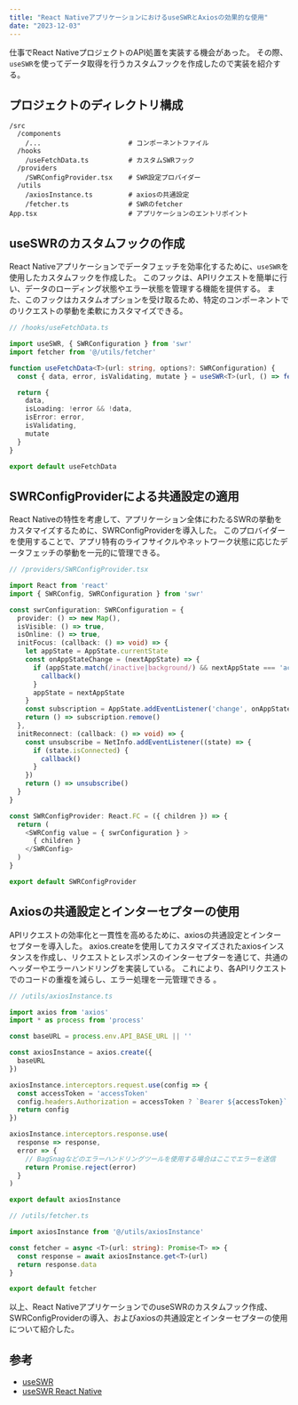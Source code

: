 ```yaml
---
title: "React NativeアプリケーションにおけるuseSWRとAxiosの効果的な使用"
date: "2023-12-03"
---
```


仕事でReact NativeプロジェクトのAPI処置を実装する機会があった。
その際、`useSWR`を使ってデータ取得を行うカスタムフックを作成したので実装を紹介する。

## プロジェクトのディレクトリ構成
```directory
/src
  /components
    /...                      # コンポーネントファイル
  /hooks
    /useFetchData.ts          # カスタムSWRフック
  /providers
    /SWRConfigProvider.tsx    # SWR設定プロバイダー
  /utils
    /axiosInstance.ts         # axiosの共通設定
    /fetcher.ts               # SWRのfetcher
App.tsx                       # アプリケーションのエントリポイント
```

## useSWRのカスタムフックの作成
React Nativeアプリケーションでデータフェッチを効率化するために、`useSWR`を使用したカスタムフックを作成した。
このフックは、APIリクエストを簡単に行い、データのローディング状態やエラー状態を管理する機能を提供する。
また、このフックはカスタムオプションを受け取るため、特定のコンポーネントでのリクエストの挙動を柔軟にカスタマイズできる。

```typescript
// /hooks/useFetchData.ts

import useSWR, { SWRConfiguration } from 'swr'
import fetcher from '@/utils/fetcher'

function useFetchData<T>(url: string, options?: SWRConfiguration) {
  const { data, error, isValidating, mutate } = useSWR<T>(url, () => fetcher<T>(url), { ...options })

  return {
    data,
    isLoading: !error && !data,
    isError: error,
    isValidating,
    mutate
  }
}

export default useFetchData
```


## SWRConfigProviderによる共通設定の適用

React Nativeの特性を考慮して、アプリケーション全体にわたるSWRの挙動をカスタマイズするために、SWRConfigProviderを導入した。
このプロバイダーを使用することで、アプリ特有のライフサイクルやネットワーク状態に応じたデータフェッチの挙動を一元的に管理できる。

```typescript
// /providers/SWRConfigProvider.tsx

import React from 'react'
import { SWRConfig, SWRConfiguration } from 'swr'

const swrConfiguration: SWRConfiguration = {
  provider: () => new Map(),
  isVisible: () => true,
  isOnline: () => true,
  initFocus: (callback: () => void) => {
    let appState = AppState.currentState
    const onAppStateChange = (nextAppState) => {
      if (appState.match(/inactive|background/) && nextAppState === 'active') {
        callback()
      }
      appState = nextAppState
    }
    const subscription = AppState.addEventListener('change', onAppStateChange)
    return () => subscription.remove()
  },
  initReconnect: (callback: () => void) => {
    const unsubscribe = NetInfo.addEventListener((state) => {
      if (state.isConnected) {
        callback()
      }
    })
    return () => unsubscribe()
  }
}

const SWRConfigProvider: React.FC = ({ children }) => {
  return (
    <SWRConfig value = { swrConfiguration } >
      { children }
    </SWRConfig>
  )
}

export default SWRConfigProvider
```


## Axiosの共通設定とインターセプターの使用

APIリクエストの効率化と一貫性を高めるために、axiosの共通設定とインターセプターを導入した。
axios.createを使用してカスタマイズされたaxiosインスタンスを作成し、リクエストとレスポンスのインターセプターを通じて、共通のヘッダーやエラーハンドリングを実装している。
これにより、各APIリクエストでのコードの重複を減らし、エラー処理を一元管理できる 。

```typescript
// /utils/axiosInstance.ts

import axios from 'axios'
import * as process from 'process'

const baseURL = process.env.API_BASE_URL || ''

const axiosInstance = axios.create({
  baseURL
})

axiosInstance.interceptors.request.use(config => {
  const accessToken = 'accessToken'
  config.headers.Authorization = accessToken ? `Bearer ${accessToken}` : ''
  return config
})

axiosInstance.interceptors.response.use(
  response => response,
  error => {
    // BagSnagなどのエラーハンドリングツールを使用する場合はここでエラーを送信
    return Promise.reject(error)
  }
)

export default axiosInstance
```

```typescript
// /utils/fetcher.ts

import axiosInstance from '@/utils/axiosInstance'

const fetcher = async <T>(url: string): Promise<T> => {
  const response = await axiosInstance.get<T>(url)
  return response.data
}

export default fetcher
```

以上、React NativeアプリケーションでのuseSWRのカスタムフック作成、SWRConfigProviderの導入、およびaxiosの共通設定とインターセプターの使用について紹介した。


## 参考
- [useSWR](https://swr.vercel.app/)
- [useSWR React Native](https://swr.vercel.app/ja/docs/advanced/react-native)